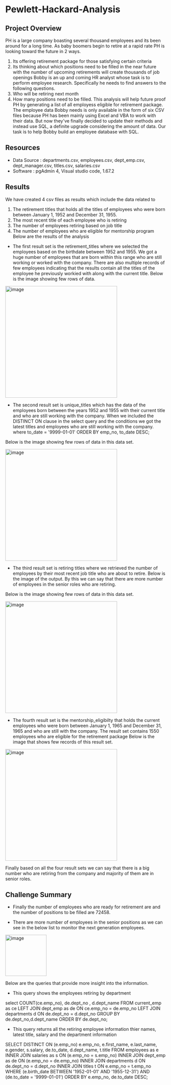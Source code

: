 # Pewlett-Hackard-Analysis

## Project Overview
PH is a large company boasting several thousand employees and its been around for a long time. As baby boomers begin to retire at a rapid rate PH is looking toward the future in 2 ways.
1) Its offering retirement package for those satisfying certain criteria
2) Its thinking about which positions need to be filled in the near future with the number of upcoming retirements will create thousands of job openings
Bobby is an up and coming HR analyst whose task is to perform employee research. Specifically he needs to find answers to the following questions. 
1) Who will be retiring next month 
2) How many positions need to be filled. 
This analysis will help future proof PH by generating a list of all employess eligible for retirement package. The employee data Bobby needs is only available in the form of six CSV files because PH has been mainly using Excel and VBA to work with their data. But now they've finally decided to update their methods and instead use SQL, a definite upgrade considering the amount of data. Our task is to help Bobby build an employee database with SQL.

## Resources
- Data Source : departments.csv, employees.csv, dept_emp.csv, dept_manager.csv, titles.csv, salaries.csv
- Software    : pgAdmin 4, Visual studio code, 1.67.2

## Results
We have created 4 csv files as results which include the data related to 
1) The retirement titles that holds all the titles of employees who were born between January 1, 1952 and December 31, 1955.
2) The most recent title of each employee who is retiring
3) The number of employees retiring based on job title
4) The number of employees who are eligible for mentorship program
Below are the results of the analysis 

- The first result set is the retirement_titles where we selected the employees based on the birthdate between 1952 and 1955. We got a huge number of employees that are born within this range who are still working or worked with the company.  There are also multiple records of few employees indicating that the results contain all the titles of the employee he previously workied with along with the current title. Below is the image showing few rows of data.

<img width="350" alt="image" src="https://user-images.githubusercontent.com/104597335/174444334-84ff7bf5-11a4-4412-957b-38d0fff60906.png">



- The second result set is unique_titles which has the data of the employees born between the years 1952 and 1955 with their current title and who are still working with the company. When we included the DISTINCT ON clause in the select query and the conditions we got the latest titles and employees who are still working with the company.
where to_date = '9999-01-01'
ORDER BY emp_no, to_date DESC;

Below is the image showing few rows of data in this data set.

<img width="350" alt="image" src="https://user-images.githubusercontent.com/104597335/174444394-09b85fa7-3adc-4b3a-ab99-5e2002240f7b.png">


- The third result set is retiring titles where we retrieved the number of employees by their most recent job title who are about to retire. Below is the image of the output. By this we can say that there are more number of employees in the senior roles who are retiring.

Below is the image showing few rows of data in this data set.

<img width="350" alt="image" src="https://user-images.githubusercontent.com/104597335/174444421-7d1a8215-d74e-48a8-8a61-916f6fec3cc2.png">



- The fourth result set is the mentorship_eligibilty that holds the current employees who were born between January 1, 1965 and December 31, 1965 and who are still with the company. The result set contains 1550 employees who are eligible for the retirement package
Below is the image that shows few records of this result set.

<img width="350" alt="image" src="https://user-images.githubusercontent.com/104597335/174444477-f28d743b-7510-4688-bdad-750d9d15bac7.png">


Finally based on all the four result sets we can say that there is a big number who are retiring from the company and majority of them are in senior roles.


## Challenge Summary
- Finally the number of employees who are ready for retirement are and the number of positions to be filled are 72458.

- There are more number of employees in the senior positions as we can see in the below list to monitor the next generation employees.

<img width="129" alt="image" src="https://user-images.githubusercontent.com/104597335/174444263-22ef0c01-5d55-4379-92e0-029191fd1f0a.png">



Below are the queries that provide more insight into the information.
- This query shows the employees retiring by department

select 
	COUNT(ce.emp_no), 
	de.dept_no ,
	d.dept_name
FROM current_emp as ce
LEFT JOIN dept_emp as de
ON ce.emp_no = de.emp_no
LEFT JOIN departments d
ON de.dept_no = d.dept_no
GROUP BY de.dept_no,d.dept_name
ORDER BY de.dept_no;

- This query returns all the retiring employee information thier names, latest title, salary and the department information

SELECT 
    DISTINCT ON (e.emp_no) e.emp_no,
    e.first_name,
    e.last_name,
    e.gender,
    s.salary,
    de.to_date,
    d.dept_name,
    t.title
FROM employees as e
INNER JOIN salaries as s
ON (e.emp_no = s.emp_no)
INNER JOIN dept_emp as de
ON (e.emp_no = de.emp_no)
INNER JOIN departments d
ON de.dept_no = d.dept_no
INNER JOIN titles t
ON e.emp_no = t.emp_no
WHERE (e.birth_date BETWEEN '1952-01-01' AND '1955-12-31')
     AND (de.to_date = '9999-01-01')
ORDER BY e.emp_no, de.to_date DESC;

